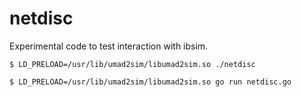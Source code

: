 # netdisc

Experimental code to test interaction with ibsim.

```
$ LD_PRELOAD=/usr/lib/umad2sim/libumad2sim.so ./netdisc
```

```
$ LD_PRELOAD=/usr/lib/umad2sim/libumad2sim.so go run netdisc.go
```
